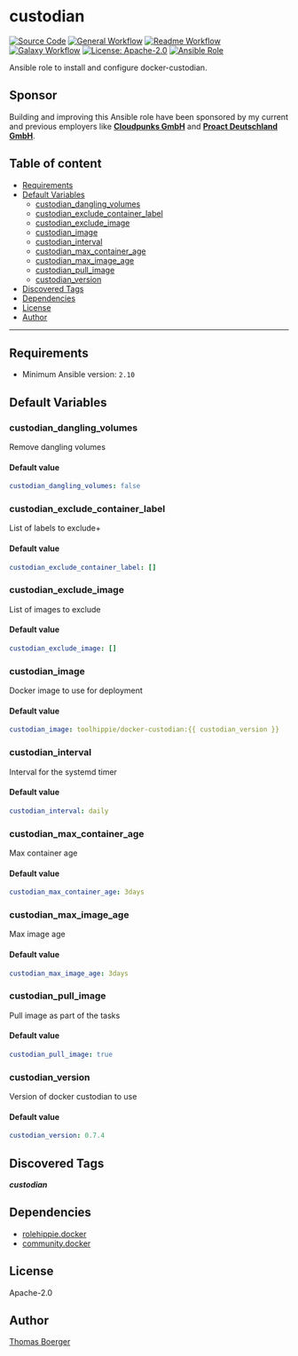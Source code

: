 # custodian

[![Source Code](https://img.shields.io/badge/github-source%20code-blue?logo=github&logoColor=white)](https://github.com/rolehippie/custodian)
[![General Workflow](https://github.com/rolehippie/custodian/actions/workflows/general.yml/badge.svg)](https://github.com/rolehippie/custodian/actions/workflows/general.yml)
[![Readme Workflow](https://github.com/rolehippie/custodian/actions/workflows/docs.yml/badge.svg)](https://github.com/rolehippie/custodian/actions/workflows/docs.yml)
[![Galaxy Workflow](https://github.com/rolehippie/custodian/actions/workflows/galaxy.yml/badge.svg)](https://github.com/rolehippie/custodian/actions/workflows/galaxy.yml)
[![License: Apache-2.0](https://img.shields.io/github/license/rolehippie/custodian)](https://github.com/rolehippie/custodian/blob/master/LICENSE)
[![Ansible Role](https://img.shields.io/badge/role-rolehippie.custodian-blue)](https://galaxy.ansible.com/rolehippie/custodian)

Ansible role to install and configure docker-custodian.

## Sponsor

Building and improving this Ansible role have been sponsored by my current and previous employers like **[Cloudpunks GmbH](https://cloudpunks.de)** and **[Proact Deutschland GmbH](https://www.proact.eu)**.

## Table of content

- [Requirements](#requirements)
- [Default Variables](#default-variables)
  - [custodian_dangling_volumes](#custodian_dangling_volumes)
  - [custodian_exclude_container_label](#custodian_exclude_container_label)
  - [custodian_exclude_image](#custodian_exclude_image)
  - [custodian_image](#custodian_image)
  - [custodian_interval](#custodian_interval)
  - [custodian_max_container_age](#custodian_max_container_age)
  - [custodian_max_image_age](#custodian_max_image_age)
  - [custodian_pull_image](#custodian_pull_image)
  - [custodian_version](#custodian_version)
- [Discovered Tags](#discovered-tags)
- [Dependencies](#dependencies)
- [License](#license)
- [Author](#author)

---

## Requirements

- Minimum Ansible version: `2.10`

## Default Variables

### custodian_dangling_volumes

Remove dangling volumes

#### Default value

```YAML
custodian_dangling_volumes: false
```

### custodian_exclude_container_label

List of labels to exclude+

#### Default value

```YAML
custodian_exclude_container_label: []
```

### custodian_exclude_image

List of images to exclude

#### Default value

```YAML
custodian_exclude_image: []
```

### custodian_image

Docker image to use for deployment

#### Default value

```YAML
custodian_image: toolhippie/docker-custodian:{{ custodian_version }}
```

### custodian_interval

Interval for the systemd timer

#### Default value

```YAML
custodian_interval: daily
```

### custodian_max_container_age

Max container age

#### Default value

```YAML
custodian_max_container_age: 3days
```

### custodian_max_image_age

Max image age

#### Default value

```YAML
custodian_max_image_age: 3days
```

### custodian_pull_image

Pull image as part of the tasks

#### Default value

```YAML
custodian_pull_image: true
```

### custodian_version

Version of docker custodian to use

#### Default value

```YAML
custodian_version: 0.7.4
```

## Discovered Tags

**_custodian_**

## Dependencies

- [rolehippie.docker](https://github.com/rolehippie/docker)
- [community.docker](https://github.com/ansible-collections/community.docker)

## License

Apache-2.0

## Author

[Thomas Boerger](https://github.com/tboerger)
